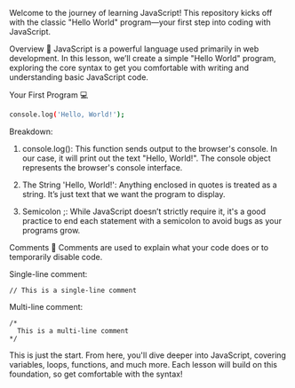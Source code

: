 Welcome to the journey of learning JavaScript! This repository kicks off with the classic "Hello World" program—your first step into coding with JavaScript.


<p>Overview 🚀
JavaScript is a powerful language used primarily in web development. In this lesson, we’ll create a simple "Hello World" program, exploring the core syntax to get you comfortable with writing and understanding basic JavaScript code.</p>


Your First Program 💻
```bash
console.log('Hello, World!');
```
Breakdown:
1. console.log():
This function sends output to the browser's console. In our case, it will print out the text "Hello, World!". The console object represents the browser's console interface.

2. The String 'Hello, World!':
Anything enclosed in quotes is treated as a string. It’s just text that we want the program to display.

3. Semicolon ;:
While JavaScript doesn’t strictly require it, it's a good practice to end each statement with a semicolon to avoid bugs as your programs grow.


Comments 📝
Comments are used to explain what your code does or to temporarily disable code.

Single-line comment:
```
// This is a single-line comment
```
Multi-line comment:
```
/*
  This is a multi-line comment
*/
```

This is just the start. From here, you'll dive deeper into JavaScript, covering variables, loops, functions, and much more. Each lesson will build on this foundation, so get comfortable with the syntax!










